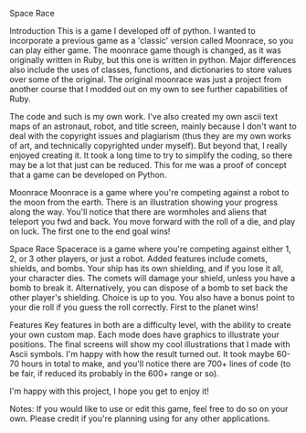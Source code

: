 Space Race

Introduction This is a game I developed off of python. I wanted to incorporate a previous 
game as a 'classic' version called Moonrace, so you can play either game. The moonrace 
game though is changed, as it was originally written in Ruby, but this one is written in 
python. Major differences also include the uses of classes, functions, and dictionaries 
to store values over some of the original. The original moonrace was just a project from
another course that I modded out on my own to see further capabilities of Ruby.

The code and such is my own work. I've also created my own ascii text maps of an astronaut,
robot, and title screen, mainly because I don't want to deal with the copyright issues and
plagiarism (thus they are my own works of art, and technically copyrighted under myself).
But beyond that, I really enjoyed creating it. It took a long time to try to simplify the
coding, so there may be a lot that just can be reduced. This for me was a proof of concept
that a game can be developed on Python.

Moonrace Moonrace is a game where you're competing against a robot to the moon from the 
earth. There is an illustration showing your progress along the way. You'll notice that there
are wormholes and aliens that teleport you fwd and back. You move forward with the roll of a
die, and play on luck. The first one to the end goal wins!

Space Race Spacerace is a game where you're competing against either 1, 2, or 3 other players,
or just a robot. Added features include comets, shields, and bombs. Your ship has its own 
shielding, and if you lose it all, your character dies. The comets will damage your shield,
unless you have a bomb to break it. Alternatively, you can dispose of a bomb to set back the 
other player's shielding. Choice is up to you. You also have a bonus point to your die roll if
you guess the roll correctly. First to the planet wins!

Features Key features in both are a difficulty level, with the ability to create your own custom map. Each mode does have graphics to illustrate your positions. The final screens will show my cool illustrations that I made with Ascii symbols. I'm happy with how the result turned out. It took maybe 60-70 hours in total to make, and you'll notice there are 700+ lines of code (to be fair, if reduced its probably in the 600+ range or so).

I'm happy with this project, I hope you get to enjoy it!

Notes: If you would like to use or edit this game, feel free to do so on your own. Please
credit if you're planning using for any other applications.

